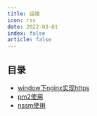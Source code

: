 ```yaml
---
title: 运维
icon: rss
date: 2022-03-01
index: false
article: false 
---
```



## 目录

- [window下nginx实现https](window-nginx-https.md)
- [pm2使用](pm2.md)
- [nssm使用](nssm.md)
